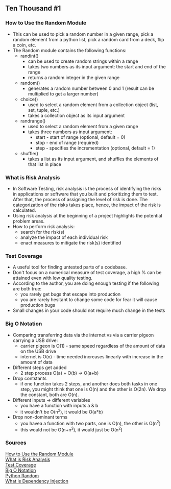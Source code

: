 ## Ten Thousand #1

### How to Use the Random Module

- This can be used to pick a random number in a given range, pick a random element from a python list, pick a random card from a deck, flip a coin, etc.
- The Random module contains the following functions:
  - randint()
    - can be used to create random strings within a range
    - takes two numbers as its input argument: the start and end of the range
    - returns a random integer in the given range
  - random()
    - generates a random number between 0 and 1 (result can be multiplied to get a larger number)
  - choice()
    - used to select a random element from a collection object (list, set, tuple, etc.)
    - takes a collection object as its input argument
  - randrange()
    - used to select a random element from a given range
    - takes three numbers as input argument:
      - start - start of range (optional, default = 0)
      - stop - end of range (required)
      - step - specifies the incrementation (optional, default = 1)
  - shuffle()
    - takes a list as its input argument, and shuffles the elements of that list in place

### What is Risk Analysis

- In Software Testing, risk analysis is the process of identifying the risks in applications or software that you built and prioritizing them to test. After that, the process of assigning the level of risk is done. The categorization of the risks takes place, hence, the impact of the risk is calculated.
- Using risk analysis at the beginning of a project highlights the potential problem areas.
- How to perform risk analysis:
  - search for the risk(s)
  - analyze the impact of each individual risk
  - enact measures to mitigate the risk(s) identified

### Test Coverage

- A useful tool for finding untested parts of a codebase.
- Don't focus on a numerical measure of test coverage, a high % can be attained even with low quality testing.
- According to the author, you are doing enough testing if the following are both true:
  - you rarely get bugs that escape into production
  - you are rarely hesitant to change some code for fear it will cause production bugs
- Small changes in your code should not require much change in the tests

### Big O Notation

- Comparing transferring data via the internet vs via a carrier pigeon carrying a USB drive:
  - carrier pigeon is O(1) - same speed regardless of the amount of data on the USB drive
  - internet is O(n) - time needed increases linearly with increase in the amount of data
- Different steps get added
  - 2 step process O(a) + O(b) -> O(a+b)
- Drop contstants
  - if one function takes 2 steps, and another does both tasks in one step, you might think that one is O(n) and the other is O(2n). We drop the constant, both are O(n).
- Different inputs -> different variables
  - you have a function with inputs a & b
  - it wouldn't be O(n<sup>2</sup>), it would be O(a*b)
- Drop non-dominant terms
  - you havea a function with two parts, one is O(n), the other is O(n<sup>2</sup>)
  - this would not be O(n+n<sup>2</sup>), it would just be O(n<sup>2</sup>)

### Sources

[How to Use the Random Module](https://www.pythonforbeginners.com/random/how-to-use-the-random-module-in-python)<br>
[What is Risk Analysis](https://www.edureka.co/blog/risk-analysis-in-software-testing/)<br>
[Test Coverage](https://martinfowler.com/bliki/TestCoverage.html)<br>
[Big O Notation](https://www.youtube.com/watch?v=v4cd1O4zkGw)<br>
[Python Random](https://docs.python.org/3/library/random.html)<br>
[What is Dependency Injection](https://www.freecodecamp.org/news/a-quick-intro-to-dependency-injection-what-it-is-and-when-to-use-it-7578c84fa88f/)<br>